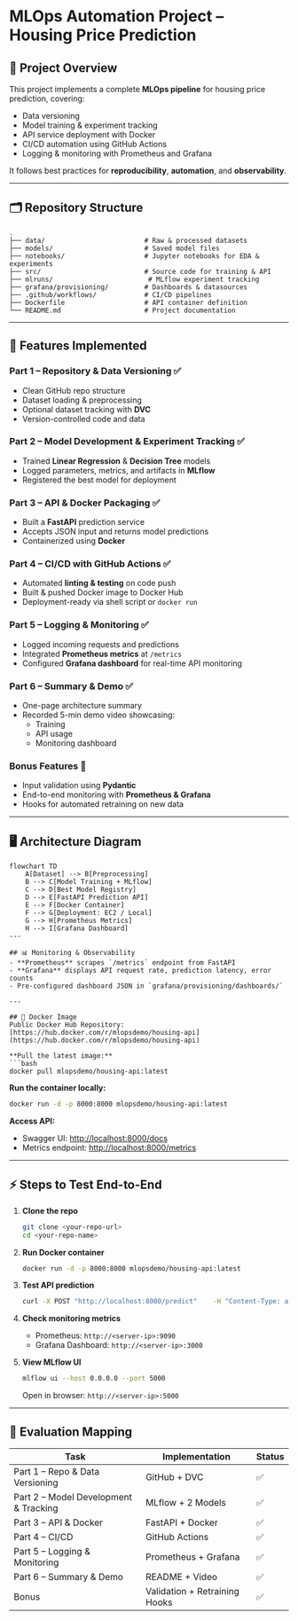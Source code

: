 # MLOps Automation Project – Housing Price Prediction

## 📌 Project Overview
This project implements a complete **MLOps pipeline** for housing price prediction, covering:
- Data versioning  
- Model training & experiment tracking  
- API service deployment with Docker  
- CI/CD automation using GitHub Actions  
- Logging & monitoring with Prometheus and Grafana  

It follows best practices for **reproducibility**, **automation**, and **observability**.

---

## 🗂 Repository Structure
```
.
├── data/                         # Raw & processed datasets
├── models/                       # Saved model files
├── notebooks/                    # Jupyter notebooks for EDA & experiments
├── src/                          # Source code for training & API
├── mlruns/                        # MLflow experiment tracking
├── grafana/provisioning/         # Dashboards & datasources
├── .github/workflows/            # CI/CD pipelines
├── Dockerfile                    # API container definition
└── README.md                     # Project documentation
```

---

## 🚀 Features Implemented

### **Part 1 – Repository & Data Versioning** ✅
- Clean GitHub repo structure
- Dataset loading & preprocessing
- Optional dataset tracking with **DVC**
- Version-controlled code and data

### **Part 2 – Model Development & Experiment Tracking** ✅
- Trained **Linear Regression** & **Decision Tree** models
- Logged parameters, metrics, and artifacts in **MLflow**
- Registered the best model for deployment

### **Part 3 – API & Docker Packaging** ✅
- Built a **FastAPI** prediction service
- Accepts JSON input and returns model predictions
- Containerized using **Docker**

### **Part 4 – CI/CD with GitHub Actions** ✅
- Automated **linting & testing** on code push
- Built & pushed Docker image to Docker Hub
- Deployment-ready via shell script or `docker run`

### **Part 5 – Logging & Monitoring** ✅
- Logged incoming requests and predictions
- Integrated **Prometheus metrics** at `/metrics`
- Configured **Grafana dashboard** for real-time API monitoring

### **Part 6 – Summary & Demo** ✅
- One-page architecture summary
- Recorded 5-min demo video showcasing:
  - Training
  - API usage
  - Monitoring dashboard

### **Bonus Features** 🎯
- Input validation using **Pydantic**
- End-to-end monitoring with **Prometheus & Grafana**
- Hooks for automated retraining on new data

---

## 🖥 Architecture Diagram

```mermaid
flowchart TD
    A[Dataset] --> B[Preprocessing]
    B --> C[Model Training + MLflow]
    C --> D[Best Model Registry]
    D --> E[FastAPI Prediction API]
    E --> F[Docker Container]
    F --> G[Deployment: EC2 / Local]
    G --> H[Prometheus Metrics]
    H --> I[Grafana Dashboard]
---

## 📊 Monitoring & Observability
- **Prometheus** scrapes `/metrics` endpoint from FastAPI
- **Grafana** displays API request rate, prediction latency, error counts
- Pre-configured dashboard JSON in `grafana/provisioning/dashboards/`

---

## 🐳 Docker Image
Public Docker Hub Repository:  
[https://hub.docker.com/r/mlopsdemo/housing-api](https://hub.docker.com/r/mlopsdemo/housing-api)

**Pull the latest image:**
```bash
docker pull mlopsdemo/housing-api:latest
```

**Run the container locally:**
```bash
docker run -d -p 8000:8000 mlopsdemo/housing-api:latest
```

**Access API:**
- Swagger UI: [http://localhost:8000/docs](http://localhost:8000/docs)
- Metrics endpoint: [http://localhost:8000/metrics](http://localhost:8000/metrics)

---

## ⚡ Steps to Test End-to-End
1. **Clone the repo**
   ```bash
   git clone <your-repo-url>
   cd <your-repo-name>
   ```

2. **Run Docker container**
   ```bash
   docker run -d -p 8000:8000 mlopsdemo/housing-api:latest
   ```

3. **Test API prediction**
   ```bash
   curl -X POST "http://localhost:8000/predict"    -H "Content-Type: application/json"    -d '{"feature1": 1.2, "feature2": 3.4, "feature3": 5.6}'
   ```

4. **Check monitoring metrics**
   - Prometheus: `http://<server-ip>:9090`
   - Grafana Dashboard: `http://<server-ip>:3000`

5. **View MLflow UI**
   ```bash
   mlflow ui --host 0.0.0.0 --port 5000
   ```
   Open in browser: `http://<server-ip>:5000`

---

## 📄 Evaluation Mapping
| Task | Implementation | Status |
|------|----------------|--------|
| Part 1 – Repo & Data Versioning | GitHub + DVC | ✅ |
| Part 2 – Model Development & Tracking | MLflow + 2 Models | ✅ |
| Part 3 – API & Docker | FastAPI + Docker | ✅ |
| Part 4 – CI/CD | GitHub Actions | ✅ |
| Part 5 – Logging & Monitoring | Prometheus + Grafana | ✅ |
| Part 6 – Summary & Demo | README + Video | ✅ |
| Bonus | Validation + Retraining Hooks | ✅ |
